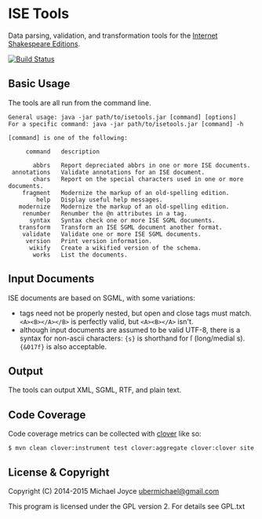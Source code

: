 # ISE Tools

Data parsing, validation, and transformation tools for the [Internet Shakespeare 
Editions](http://internetshakespeare.uvic.ca).

[![Build Status](https://travis-ci.org/ubermichael/isetools.svg?branch=master)](https://travis-ci.org/ubermichael/isetools)

## Basic Usage

The tools are all run from the command line.

```
General usage: java -jar path/to/isetools.jar [command] [options]
For a specific command: java -jar path/to/isetools.jar [command] -h

[command] is one of the following: 

     command   description

       abbrs   Report depreciated abbrs in one or more ISE documents.
 annotations   Validate annotations for an ISE document.
       chars   Report on the special characters used in one or more documents.
    fragment   Modernize the markup of an old-spelling edition.
        help   Display useful help messages.
   modernize   Modernize the markup of an old-spelling edition.
    renumber   Renumber the @n attributes in a tag.
      syntax   Syntax check one or more ISE SGML documents.
   transform   Transform an ISE SGML document another format.
    validate   Validate one or more ISE SGML documents.
     version   Print version information.
      wikify   Create a wikified version of the schema.
       works   List the documents.
```

## Input Documents

ISE documents are based on SGML, with some variations:

 * tags need not be properly nested, but open and close tags must match. `<A><B></A></B>` is perfectly valid, but `<A><B></A>` isn't.
 * although input documents are assumed to be valid UTF-8, there is a syntax for non-ascii characters: `{s}` is shorthand for ſ (long/medial s). `{&017f}` is also acceptable.

## Output

The tools can output XML, SGML, RTF, and plain text. 

## Code Coverage

Code coverage metrics can be collected with [clover](http://openclover.org/doc/manual/4.2.0/maven--quick-start-guide.html) like so:

`$ mvn clean clover:instrument test clover:aggregate clover:clover site`

## License & Copyright

Copyright (C) 2014-2015 Michael Joyce <ubermichael@gmail.com>

This program is licensed under the GPL version 2. For details see GPL.txt
